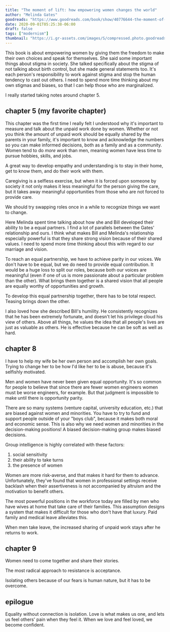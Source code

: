 ```yaml
---
title: "The moment of lift: how empowering women changes the world"
author: "Melinda Gates"
goodreads: "https://www.goodreads.com/book/show/40776644-the-moment-of-lift"
date: 2020-09-01T05:25:38-06:00
draft: false
tags: ["modernism"]
thumbnail: "https://i.gr-assets.com/images/S/compressed.photo.goodreads.com/books/1540299907l/40776644.jpg"
---
```


This book is about empowering women by giving them the freedom to make their own choices and speak for themselves. She said some important things about stigma in society. She talked specifically about the stigma of not talking about birth control, but she made general statements too. It's each person's responsibility to work against stigma and stop the human tendency to cast out others. I need to spend more time thinking about my own stigmas and biases, so that I can help those who are marginalized.

I really started taking notes around chapter 5.

## chapter 5 (my favorite chapter)

This chapter was the first time I really felt I understood why it's important to measure and talk about the unpaid work done by women. Whether or not you think the amount of unpaid work should be equally shared by the parents in your family, it's important to know and acknowledge the numbers so you can make informed decisions, both as a family and as a community. Women tend to do *more work* than men, meaning women have less time to pursue hobbies, skills, and jobs.

A great way to develop empathy and understanding is to stay in their home, get to know them, and do their work with them.

Caregiving is a selfless exercise, but when it is forced upon someone by society it not only makes it less meaningful for the person giving the care, but it takes away meaningful opportunities from those who are not forced to provide care.

We should try swapping roles once in a while to recognize things we want to change.

Here Melinda spent time talking about how she and Bill developed their ability to be a equal partners. I find a lot of parallels between the Gates' relationship and ours. I think what makes Bill and Melinda's relationship especially powerful is that they share strong vision because of their shared values. I need to spend more time thinking about this with regard to our marriage and vision.

To reach an equal partnership, we have to achieve parity in our voices. We don't have to be equal, but we do need to provide equal contribution. It would be a huge loss to split our roles, because both our voices are meaningful (even if one of us is more passionate about a particular problem than the other). What brings them together is a shared vision that all people are equally worthy of opportunities and growth.

To develop this equal partnership together, there has to be total respect. Teasing brings down the other.

I also loved how she described Bill's humility. He consistently recognizes that he has been extremely fortunate, and doesn't let his privilege cloud his view of others. Above all things, he values the idea that all people's lives are just as valuable as others. He is effective because he can be soft as well as hard.

## chapter 8

I have to help my wife be her own person and accomplish her own goals. Trying to change her to be how I'd like her to be is abuse, because it's selfishly motivated.

Men and women have never been given equal opportunity. It's so common for people to believe that since there are fewer women engineers women must be worse engineers, for example. But that judgment is impossible to make until there is opportunity parity.

There are so many systems (venture capital, university education, etc.) that are biased against women and minorities. You have to try to fund and support people outside of your "boys club", because it makes both moral and economic sense. This is also why we need women and minorities in the decision-making positions! A biased decision-making group makes biased decisions.

Group intelligence is highly correlated with these factors:

1. social sensitivity
1. their ability to take turns
1. the presence of women

Women are more risk-averse, and that makes it hard for them to advance. Unfortunately, they've found that women in professional settings receive backlash when their assertiveness is not accompanied by altruism and the motivation to benefit others.

The most powerful positions in the workforce today are filled by men who have wives at home that take care of their families. This assumption designs a system that makes it difficult for those who don't have that luxury. Paid family and medical leave alleviates this.

When men take leave, the increased sharing of unpaid work stays after he returns to work.

## chapter 9

Women need to come together and share their stories.

The most radical approach to resistance is acceptance.

Isolating others because of our fears is human nature, but it has to be overcome.

## epilogue

Equality without connection is isolation. Love is what makes us one, and lets us feel others' pain when they feel it. When we love and feel loved, we become confident.
